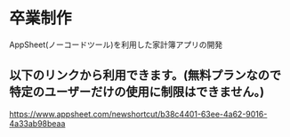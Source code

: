 # 卒業制作

AppSheet(ノーコードツール)を利用した家計簿アプリの開発

## 以下のリンクから利用できます。(無料プランなので特定のユーザーだけの使用に制限はできません。)

https://www.appsheet.com/newshortcut/b38c4401-63ee-4a62-9016-4a33ab98beaa            
            


